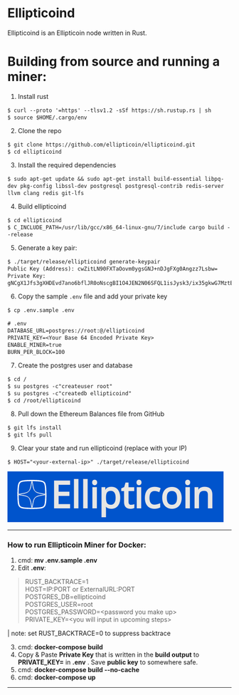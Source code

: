 Ellipticoind
==========

Ellipticoind is an Ellipticoin node written in Rust.


Building from source and running a miner:
==========================
1. Install rust

```
$ curl --proto '=https' --tlsv1.2 -sSf https://sh.rustup.rs | sh
$ source $HOME/.cargo/env
```

2. Clone the repo

```
$ git clone https://github.com/ellipticoin/ellipticoind.git
$ cd ellipticoind
```


3. Install the required dependencies

```
$ sudo apt-get update && sudo apt-get install build-essential libpq-dev pkg-config libssl-dev postgresql postgresql-contrib redis-server llvm clang redis git-lfs
```
4. Build  ellipticoind
```
$ cd ellipticoind
$ C_INCLUDE_PATH=/usr/lib/gcc/x86_64-linux-gnu/7/include cargo build --release
```
5. Generate a key pair:
```
$ ./target/release/ellipticoind generate-keypair
Public Key (Address): cwZitLN90FXTaOovm0ygsGNJ+nDJgFXg0Angzz7Lsbw=
Private Key: gNCgX1Jfs3gXHDEvd7ano6bflJR0oNscgBI1O4JEN2N06SFQL1isJysk3/ix35gkwG7MztBrGv2iO/q2Th7SnQ==
```

6. Copy the sample `.env` file and add your private key

```
$ cp .env.sample .env
```

```
# .env
DATABASE_URL=postgres://root:@/ellipticoind
PRIVATE_KEY=<Your Base 64 Encoded Private Key>
ENABLE_MINER=true
BURN_PER_BLOCK=100
```

7. Create the postgres user and database

```
$ cd /
$ su postgres -c"createuser root"
$ su postgres -c"createdb ellipticoind"
$ cd /root/ellipticoind 
```

8. Pull down the Ethereum Balances file from GitHub
```
$ git lfs install
$ git lfs pull
```
9. Clear your state and run  ellipticoind (replace <your-external-ip> with your IP)

```
$ HOST="<your-external-ip>" ./target/release/ellipticoind
```

![Ellipticoin Logo](README/ellipticoin.png)

---

### How to run Ellipticoin Miner for Docker:
1. cmd: **mv .env.sample .env**
2. Edit **.env**:


> RUST_BACKTRACE=1 \
HOST=IP:PORT or ExternalURL:PORT \
POSTGRES_DB=ellipticoind \
POSTGRES_USER=root \
POSTGRES_PASSWORD=\<password you make up> \
PRIVATE_KEY=\<you will input in upcoming steps> 
    
| note: set RUST_BACKTRACE=0 to suppress backtrace

3. cmd: **docker-compose build**
4. Copy & Paste **Private Key** that is written in the **build output** to **PRIVATE_KEY=** in **.env** . Save **public key** to somewhere safe.
5. cmd: **docker-compose build --no-cache**
6. cmd: **docker-compose up**
---
